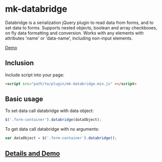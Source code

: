 mk-databridge
===============

Databridge is a serialization jQuery plugin to read data from forms, and to set data to forms.
Supports nested objects,
boolean and array checkboxes,
on fly data formatting and conversion.
Works with any elements with attributes 'name' or 'data-name', including non-input elements.

[Demo](http://mkant.ru/mink-js/mk-databridge)

Inclusion
------------

Include script into your page:
```HTML
<script src="path/to/plugin/mk-databridge.min.js" ></script>
```

Basic usage
-----------

To set data call databridge with data object:
```JavaScript
$('.form-container').databridge(dataObject);
```

To get data call databridge with no arguments:
```JavaScript
var dataObject = $('.form-container').databridge();
```

[Details and Demo](http://mkant.ru/mink-js/mk-databridge)
--------------------------------------------------------